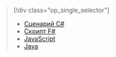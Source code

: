 > [!div class="op_single_selector"] 
> * [Сценарий C#](../articles/azure-functions/functions-reference-csharp.md) 
> * [Скрипт F#](../articles/azure-functions/functions-reference-fsharp.md) 
> * [JavaScript](../articles/azure-functions/functions-reference-node.md) 
> * [Java](../articles/azure-functions/functions-reference-java.md) 
  
